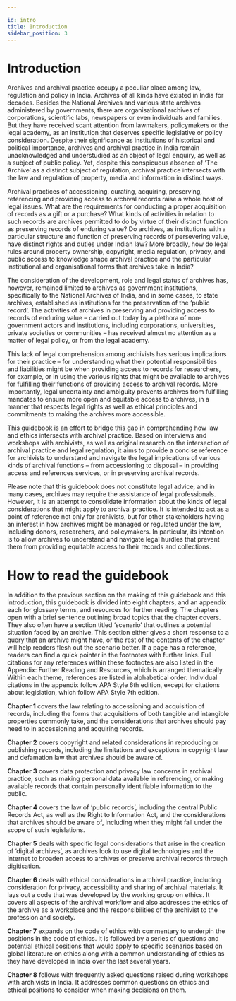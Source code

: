 ```yaml
---

id: intro
title: Introduction
sidebar_position: 3
---
```

 

# Introduction

Archives and archival practice occupy a peculiar place among law, regulation and policy in India. Archives of all kinds have existed in India for decades. Besides the National Archives and various state archives administered by governments, there are organisational archives of corporations, scientific labs, newspapers or even individuals and families. But they have received scant attention from lawmakers, policymakers or the legal academy, as an institution that deserves specific legislative or policy consideration. Despite their significance as institutions of historical and political importance, archives and archival practice in India remain unacknowledged and understudied as an object of legal enquiry, as well as a subject of public policy. Yet, despite this conspicuous absence of ‘The Archive’ as a distinct subject of regulation, archival practice intersects with the law and regulation of property, media and information in distinct ways.

Archival practices of accessioning, curating, acquiring, preserving, referencing and providing access to archival records raise a whole host of legal issues. What are the requirements for conducting a proper acquisition of records as a gift or a purchase? What kinds of activities in relation to such records are archives permitted to do by virtue of their distinct function as preserving records of enduring value? Do archives, as institutions with a particular structure and function of preserving records of persevering value, have distinct rights and duties under Indian law? More broadly, how do legal rules around property ownership, copyright, media regulation, privacy, and public access to knowledge shape archival practice and the particular institutional and organisational forms that archives take in India?

The consideration of the development, role and legal status of archives has, however, remained limited to archives as government institutions, specifically to the National Archives of India, and in some cases, to state archives, established as institutions for the preservation of the ‘public record’. The activities of archives in preserving and providing access to records of enduring value – carried out today by a plethora of non-government actors and institutions, including corporations, universities, private societies or communities – has received almost no attention as a matter of legal policy, or from the legal academy.

This lack of legal comprehension among archivists has serious implications for their practice – for understanding what their potential responsibilities and liabilities might be when providing access to records for researchers, for example, or in using the various rights that might be available to archives for fulfilling their functions of providing access to archival records. More importantly, legal uncertainty and ambiguity prevents archives from fulfilling mandates to ensure more open and equitable access to archives, in a manner that respects legal rights as well as ethical principles and commitments to making the archives more accessible.

This guidebook is an effort to bridge this gap in comprehending how law and ethics intersects with archival practice. Based on interviews and workshops with archivists, as well as original research on the intersection of archival practice and legal regulation, it aims to provide a concise reference for archivists to understand and navigate the legal implications of various kinds of archival functions – from accessioning to disposal – in providing access and references services, or in preserving archival records.

Please note that this guidebook does not constitute legal advice, and in many cases, archives may require the assistance of legal professionals. However, it is an attempt to consolidate information about the kinds of legal considerations that might apply to archival practice. It is intended to act as a point of reference not only for archivists, but for other stakeholders having an interest in how archives might be managed or regulated under the law, including donors, researchers, and policymakers. In particular, its intention is to allow archives to understand and navigate legal hurdles that prevent them from providing equitable access to their records and collections.
 
 
# How to read the guidebook

In addition to the previous section on the making of this guidebook and this introduction, this guidebook is divided into eight chapters, and an appendix each for glossary terms, and resources for further reading. The chapters open with a brief sentence outlining broad topics that the chapter covers. They also often have a section titled ‘scenario’ that outlines a potential situation faced by an archive. This section either gives a short response to a query that an archive might have, or the rest of the contents of the chapter will help readers flesh out the scenario better. If a page has a reference, readers can find a quick pointer in the footnotes with further links. Full citations for any references within these footnotes are also listed in the Appendix: Further Reading and Resources, which is arranged thematically. Within each theme, references are listed in alphabetical order. Individual citations in the appendix follow APA Style 6th edition, except for citations about legislation, which follow APA Style 7th edition.

**Chapter 1** covers the law relating to accessioning and acquisition of records, including the forms that acquisitions of both tangible and intangible properties commonly take, and the considerations that archives should pay heed to in accessioning and acquiring records.

**Chapter 2** covers copyright and related considerations in reproducing or publishing records, including the limitations and exceptions in copyright law and defamation law that archives should be aware of.

**Chapter 3** covers data protection and privacy law concerns in archival practice, such as making personal data available in referencing, or making available records that contain personally identifiable information to the public.

**Chapter 4** covers the law of ‘public records’, including the central Public Records Act, as well as the Right to Information Act, and the considerations that archives should be aware of, including when they might fall under the scope of such legislations.

**Chapter 5** deals with specific legal considerations that arise in the creation of ‘digital archives’, as archives look to use digital technologies and the Internet to broaden access to archives or preserve archival records through digitisation.

**Chapter 6** deals with ethical considerations in archival practice, including consideration for privacy, accessibility and sharing of archival materials. It lays out a code that was developed by the working group on ethics.  It covers all aspects of the archival workflow and also addresses the ethics of the archive as a workplace and the responsibilities of the archivist to the profession and society.

**Chapter 7** expands on the code of ethics with commentary to underpin the positions in the code of ethics. It is followed by a series of questions and potential ethical positions that would apply to specific scenarios based on global literature on ethics along with a common understanding of ethics as they have developed in India over the last several years.

**Chapter 8** follows with frequently asked questions raised during workshops with archivists in India. It addresses common questions on ethics and ethical positions to consider when making decisions on them.
